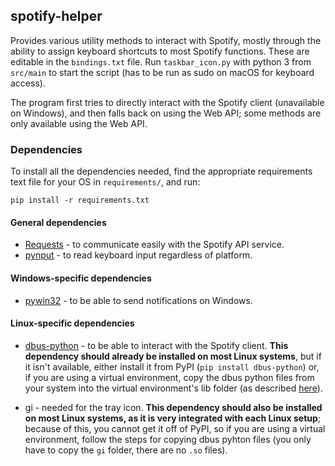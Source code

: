 ## spotify-helper
Provides various utility methods to interact with Spotify, mostly through the ability to assign keyboard shortcuts to most Spotify functions. These are editable in the `bindings.txt` file. Run `taskbar_icon.py` with python 3 from `src/main` to start the script (has to be run as sudo on macOS for keyboard access).

The program first tries to directly interact with the Spotify client (unavailable on Windows), and then falls back on using the Web API; some methods are only available using the Web API.


### Dependencies

To install all the dependencies needed, find the appropriate requirements text file for your OS in `requirements/`, and run:

`pip install -r requirements.txt`


#### General dependencies

- [Requests](http://docs.python-requests.org/en/master/) - to communicate easily with the Spotify API service.
- [pynput](https://pythonhosted.org/pynput/) - to read keyboard input regardless of platform.

#### Windows-specific dependencies

- [pywin32](https://pypi.python.org/pypi/pywin32) - to be able to send notifications on Windows.

#### Linux-specific dependencies

- [dbus-python](https://pypi.org/project/dbus-python) - to be able to interact with the Spotify client. **This dependency should already be installed on most Linux systems**, but if it isn't available, either install it from PyPI (`pip install dbus-python`) or, if you are using a virtual environment, copy the dbus python files from your system into the virtual environment's lib folder (as described [here](https://stackoverflow.com/a/23237728)).

- gi - needed for the tray icon. **This dependency should also be installed on most Linux systems, as it is very integrated with each Linux setup**; because of this, you cannot get it off of PyPI, so if you are using a virtual environment, follow the steps for copying dbus pyhton files (you only have to copy the `gi` folder, there are no `.so` files).
